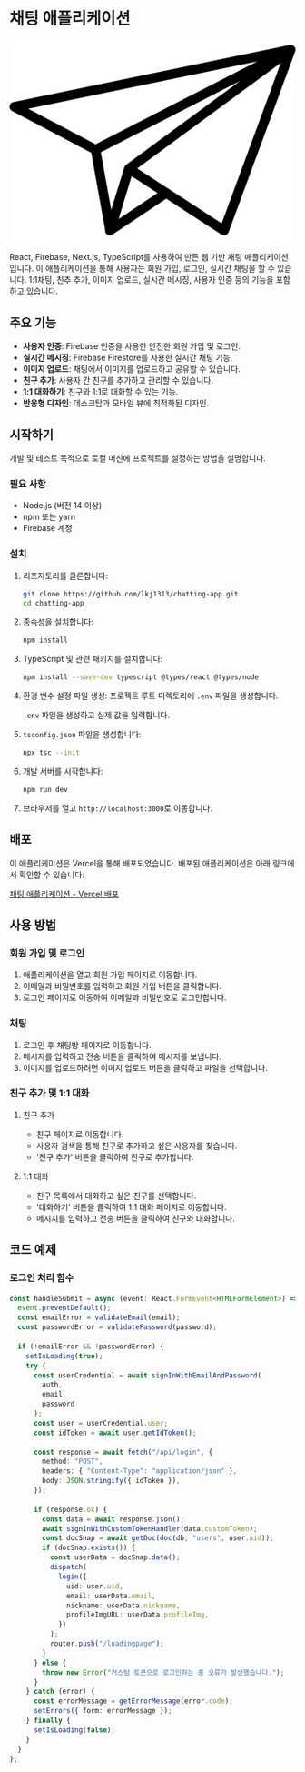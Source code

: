 # 채팅 애플리케이션

![Chat Application Logo](https://github.com/lkj1313/chatting-app/raw/main/public/favicon.png)

React, Firebase, Next.js, TypeScript를 사용하여 만든 웹 기반 채팅 애플리케이션입니다. 이 애플리케이션을 통해 사용자는 회원 가입, 로그인, 실시간 채팅을 할 수 있습니다. 1:1채팅, 친추 추가, 이미지 업로드, 실시간 메시징, 사용자 인증 등의 기능을 포함하고 있습니다.

## 주요 기능

- **사용자 인증**: Firebase 인증을 사용한 안전한 회원 가입 및 로그인.
- **실시간 메시징**: Firebase Firestore를 사용한 실시간 채팅 기능.
- **이미지 업로드**: 채팅에서 이미지를 업로드하고 공유할 수 있습니다.
- **친구 추가**: 사용자 간 친구를 추가하고 관리할 수 있습니다.
- **1:1 대화하기**: 친구와 1:1로 대화할 수 있는 기능.
- **반응형 디자인**: 데스크탑과 모바일 뷰에 최적화된 디자인.

## 시작하기

개발 및 테스트 목적으로 로컬 머신에 프로젝트를 설정하는 방법을 설명합니다.

### 필요 사항

- Node.js (버전 14 이상)
- npm 또는 yarn
- Firebase 계정

### 설치

1. 리포지토리를 클론합니다:

   ```bash
   git clone https://github.com/lkj1313/chatting-app.git
   cd chatting-app
   ```

2. 종속성을 설치합니다:

   ```bash
   npm install
   ```

3. TypeScript 및 관련 패키지를 설치합니다:

   ```bash
   npm install --save-dev typescript @types/react @types/node
   ```

4. 환경 변수 설정 파일 생성:
   프로젝트 루트 디렉토리에 `.env` 파일을 생성합니다.

   `.env` 파일을 생성하고 실제 값을 입력합니다.

5. `tsconfig.json` 파일을 생성합니다:

   ```bash
   npx tsc --init
   ```

6. 개발 서버를 시작합니다:

   ```bash
   npm run dev
   ```

7. 브라우저를 열고 `http://localhost:3000`로 이동합니다.

## 배포

이 애플리케이션은 Vercel을 통해 배포되었습니다. 배포된 애플리케이션은 아래 링크에서 확인할 수 있습니다:

[채팅 애플리케이션 - Vercel 배포](https://chatting-app-sandy.vercel.app/loginpage)

## 사용 방법

### 회원 가입 및 로그인

1. 애플리케이션을 열고 회원 가입 페이지로 이동합니다.
2. 이메일과 비밀번호를 입력하고 회원 가입 버튼을 클릭합니다.
3. 로그인 페이지로 이동하여 이메일과 비밀번호로 로그인합니다.

### 채팅

1. 로그인 후 채팅방 페이지로 이동합니다.
2. 메시지를 입력하고 전송 버튼을 클릭하여 메시지를 보냅니다.
3. 이미지를 업로드하려면 이미지 업로드 버튼을 클릭하고 파일을 선택합니다.

### 친구 추가 및 1:1 대화

1. 친구 추가

   - 친구 페이지로 이동합니다.
   - 사용자 검색을 통해 친구로 추가하고 싶은 사용자를 찾습니다.
   - '친구 추가' 버튼을 클릭하여 친구로 추가합니다.

2. 1:1 대화
   - 친구 목록에서 대화하고 싶은 친구를 선택합니다.
   - '대화하기' 버튼을 클릭하여 1:1 대화 페이지로 이동합니다.
   - 메시지를 입력하고 전송 버튼을 클릭하여 친구와 대화합니다.

## 코드 예제

### 로그인 처리 함수

```typescript
const handleSubmit = async (event: React.FormEvent<HTMLFormElement>) => {
  event.preventDefault();
  const emailError = validateEmail(email);
  const passwordError = validatePassword(password);

  if (!emailError && !passwordError) {
    setIsLoading(true);
    try {
      const userCredential = await signInWithEmailAndPassword(
        auth,
        email,
        password
      );
      const user = userCredential.user;
      const idToken = await user.getIdToken();

      const response = await fetch("/api/login", {
        method: "POST",
        headers: { "Content-Type": "application/json" },
        body: JSON.stringify({ idToken }),
      });

      if (response.ok) {
        const data = await response.json();
        await signInWithCustomTokenHandler(data.customToken);
        const docSnap = await getDoc(doc(db, "users", user.uid));
        if (docSnap.exists()) {
          const userData = docSnap.data();
          dispatch(
            login({
              uid: user.uid,
              email: userData.email,
              nickname: userData.nickname,
              profileImgURL: userData.profileImg,
            })
          );
          router.push("/loadingpage");
        }
      } else {
        throw new Error("커스텀 토큰으로 로그인하는 중 오류가 발생했습니다.");
      }
    } catch (error) {
      const errorMessage = getErrorMessage(error.code);
      setErrors({ form: errorMessage });
    } finally {
      setIsLoading(false);
    }
  }
};
```
